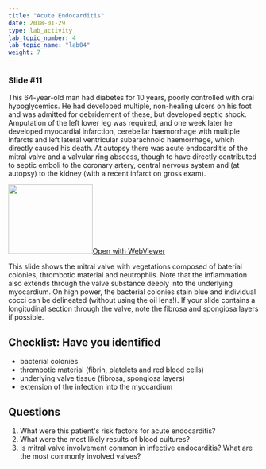 ```yaml
---
title: "Acute Endocarditis"
date: 2018-01-29
type: lab_activity
lab_topic_number: 4
lab_topic_name: "lab04"
weight: 7
---
```

<div class="entrybody">
<h3>Slide #11</h3>

<p>This 64-year-old man had diabetes for 10 years, poorly controlled with oral hypoglycemics. He had developed multiple, non-healing ulcers on his foot and was admitted for debridement of these, but developed septic shock. Amputation of the left lower leg was required, and one week later he developed myocardial infarction, cerebellar haemorrhage with multiple infarcts and left lateral ventricular subarachnoid haemorrhage, which directly caused his death. At autopsy there was acute endocarditis of the mitral valve and a valvular ring abscess, though to have directly contributed to septic emboli to the coronary artery, central nervous system and (at autopsy) to the kidney (with a recent infarct on gross exam).</p>

<div class="thumbnail"><a href="http://virtualslides.cumc.columbia.edu/6843.svs/view.apml?" target="_blank"><img alt="" src="http://pathologylab.ccnmtl.columbia.edu/assets/images/slide_6843.jpg" width="170" height="139" class="mt-image-left"></a><a href="http://virtualslides.cumc.columbia.edu/6843.svs/view.apml?" target="_blank">Open with WebViewer</a></div>

<p>This slide shows the mitral valve with vegetations composed of baterial colonies, thrombotic material and neutrophils. Note that the inflammation also extends through the valve substance deeply into the underlying myocardium. On high power, the bacterial colonies stain blue and individual cocci can be delineated (without using the oil lens!). If your slide contains a longitudinal section through the valve, note the fibrosa and spongiosa layers if possible.</p>

<h2>Checklist: Have you identified</h2>


<ul class="checklist">
<li>bacterial colonies</li>
<li>thrombotic material (fibrin, platelets and red blood cells)</li>
<li>underlying valve tissue (fibrosa, spongiosa layers)</li>
<li>extension of the infection into the myocardium</li>
</ul>



<h2>Questions</h2>


<ol>
<li> What were this patient's risk factors for acute endocarditis?</li>
<li> What were the most likely results of blood cultures?</li>
<li> Is mitral valve involvement common in infective endocarditis? What are the most commonly involved valves?</li>
</ol>


						
</div>
